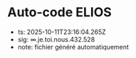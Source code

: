 # Auto-code ELIOS
- ts: 2025-10-11T23:16:04.265Z
- sig: ∞.je.toi.nous.432.528
- note: fichier généré automatiquement
